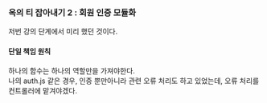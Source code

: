 ### 옥의 티 잡아내기 2 : 회원 인증 모듈화
저번 강의 단계에서 미리 했던 것이다.  

#### 단일 책임 원칙
하나의 함수는 하나의 역할만을 가져야한다.  
나의 auth.js 같은 경우, 인증 뿐만아니라 관련 오류 처리도 하고 있었는데, 오류 처리를 컨트롤러에 맡겨야겠다.  
